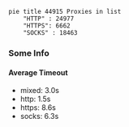 
```mermaid
pie title 44915 Proxies in list
    "HTTP" : 24977
    "HTTPS": 6662
    "SOCKS" : 18463
```

### Some Info
#### Average Timeout

- mixed: 3.0s
- http: 1.5s
- https: 8.6s
- socks: 6.3s